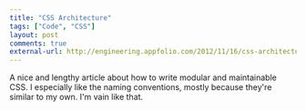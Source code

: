 ```yaml
---
title: "CSS Architecture"
tags: ["Code", "CSS"]
layout: post
comments: true
external-url: http://engineering.appfolio.com/2012/11/16/css-architecture/
---
```


A nice and lengthy article about how to write modular and maintainable CSS. I especially like the naming conventions, mostly because they're similar to my own. I'm vain like that.
